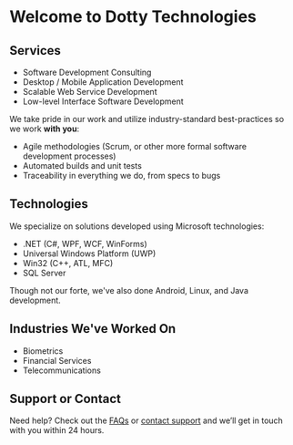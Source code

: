 # Welcome to Dotty Technologies

## Services
* Software Development Consulting
* Desktop / Mobile Application Development
* Scalable Web Service Development
* Low-level Interface Software Development

We take pride in our work and utilize industry-standard best-practices so we work **with you**:
* Agile methodologies (Scrum, or other more formal software development processes)
* Automated builds and unit tests
* Traceability in everything we do, from specs to bugs

## Technologies
We specialize on solutions developed using Microsoft technologies:
* .NET (C#, WPF, WCF, WinForms)
* Universal Windows Platform (UWP)
* Win32 (C++, ATL, MFC)
* SQL Server

Though not our forte, we've also done Android, Linux, and Java development.

## Industries We've Worked On
* Biometrics
* Financial Services
* Telecommunications

## Support or Contact

Need help? Check out the [FAQs](faqs.md) or [contact support](mailto:support@dottytech.com) and we’ll get in touch with you within 24 hours.
